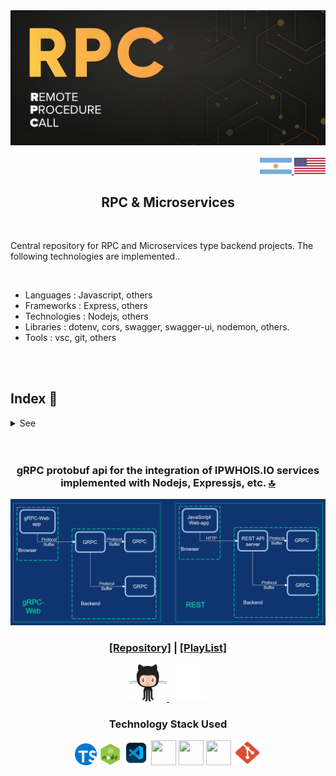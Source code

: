 <div align = "center">
<img src="https://github.com/andresWeitzel/RPC_Microservices_Projects/blob/master/doc/assets/img/RPC.jpg" >
</div>

<br>

<div align="right">
    <a href="https://github.com/andresWeitzel/RPC_MICROSERVICES_PROJECTS/blob/master/translations/README.es.md" target="_blank">
      <img src="doc/assets/img/arg-flag.jpg" width="10%" height="10%" />
  </a> 
   <a href="https://github.com/andresWeitzel/RPC_MICROSERVICES_PROJECTS/blob/master/README.md" target="_blank">
      <img src="doc/assets/img/eeuu-flag.jpg" width="10%" height="10%" />
  </a> 
</div>

 
<div align="center">
  
## RPC & Microservices

</div>  


<br>

Central repository for RPC and Microservices type backend projects. The following technologies are implemented..

 <br>

 * Languages : Javascript, others
 * Frameworks : Express, others
 * Technologies : Nodejs, others
 * Libraries : dotenv, cors, swagger, swagger-ui, nodemon, others.
 * Tools : vsc, git, others
   
 <br>
 
 <br>

<!------Start Index----->

## Index 📜

<details>
 <summary> See </summary>

 <br>
 
* [gRPC protobuf api for the integration of IPWHOIS.IO services](#grpc-protobuf-api-for-the-integration-of-ipwhoisio-services-implemented-with-nodejs-expressjs-etc-) [ Nodejs, Express, others ]

<br>

</details>

<!------Stop Index----->
  
 <br>
 
 <br>
 

<!------START gRPC IPWHOIS.IO------>

<div align="center">
  
 ### gRPC protobuf api for the integration of IPWHOIS.IO services implemented with Nodejs, Expressjs, etc. [🔝](#index-)

  
  <a href="https://github.com/andresWeitzel/gRPC_IP_Geolocation_API_Integration_Nodejs" target="_blank">
 <img src="https://github.com/andresWeitzel/gRPC_IP_Geolocation_API_Integration_Nodejs/blob/master/doc/assets/gRPC.png" >
  </a>

  ### [[Repository]](https://github.com/andresWeitzel/gRPC_IP_Geolocation_API_Integration_Nodejs) [|]() [[PlayList]](https://www.youtube.com/playlist?list=PLCl11UFjHurD2RjD9OiBfyKpsgwEzZzBv)

  
 <div style="display: inline-block;"> 
  <a href="https://github.com/andresWeitzel/gRPC_IP_Geolocation_API_Integration_Nodejs">
    <img width="60" height="60" src="https://github.com/andresWeitzel/Graphics/blob/master/GithubReadme/redes/github.gif" />
  </a>
    <a href="https://www.youtube.com/playlist?list=PLCl11UFjHurD2RjD9OiBfyKpsgwEzZzBv">
    <img width="60" height="60" src="https://github.com/andresWeitzel/Graphics/blob/master/GithubReadme/redes/youtubeLogo.gif" />
  </a>
 </div>

   ### Technology Stack Used
  
 </p>

 <div style="display: inline-block;">
  <img width="35" height="35" src="https://github.com/andresWeitzel/Graphics/blob/master/GithubReadme/front/typescript.png" />
   <img width="35" height="35" src="https://github.com/andresWeitzel/Graphics/blob/master/GithubReadme/back/nodeJs.png" />
  <img width="40" height="40" src="https://github.com/andresWeitzel/Graphics/blob/master/GithubReadme/front/vsc.png" />
  <img width="40" height="40" src="https://cdn.jsdelivr.net/gh/devicons/devicon/icons/express/express-original.svg" />
  <img width="40" height="40" src="https://cdn.jsdelivr.net/gh/devicons/devicon/icons/bash/bash-plain.svg" />        
  <img width="40" height="40" src="https://cdn.icon-icons.com/icons2/3053/PNG/512/postman_alt_macos_bigsur_icon_189814.png" /> 
  <img width="44" height="40" src="https://github.com/andresWeitzel/Graphics/blob/master/GithubReadme/back/git.png" />
 </div>
</div>

   <!------END gRPC IPWHOIS.IO------>


<br>
<br>
<br>
<br>
<br>
<br>

